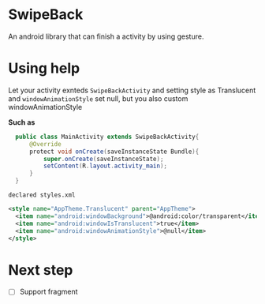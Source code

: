 # SwipeBack
An android library that can finish a activity by using gesture.

# Using help
Let your activity exnteds `SwipeBackActivity` and setting style as Translucent and `windowAnimationStyle` set null, but you also custom windowAnimationStyle 

**Such as**
``` Java
  public class MainActivity extends SwipeBackActivity{
      @Override
      protect void onCreate(saveInstanceState Bundle){
          super.onCreate(saveInstanceState);
          setContent(R.layout.activity_main);
      }
  }
```

`declared styles.xml`
``` XML
<style name="AppTheme.Translucent" parent="AppTheme">
  <item name="android:windowBackground">@android:color/transparent</item>
  <item name="android:windowIsTranslucent">true</item>
  <item name="android:windowAnimationStyle">@null</item>
</style>
```


# Next step
- [ ] Support fragment
